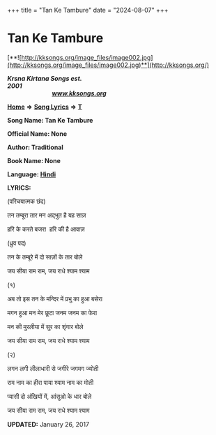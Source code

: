 +++
title = "Tan Ke Tambure"
date = "2024-08-07"
+++

# Tan Ke Tambure
[**![http://kksongs.org/image_files/image002.jpg](http://kksongs.org/image_files/image002.jpg)**](http://kksongs.org/)

**_Krsna Kirtana Songs est. 2001_**                                                                                                                                                 **_www.kksongs.org_**

**[Home](http://kksongs.org/)** **⇒** **[Song Lyrics](http://kksongs.org/lyrics.html)** **⇒** **[T](http://kksongs.org/songs/song_t.html)**

**Song Name: Tan Ke Tambure**

**Official Name: None**

**Author: Traditional**

**Book Name: None**

**Language: [Hindi](http://kksongs.org/language/list/hindi.html)**

**LYRICS:**

(परिचयात्मक छंद)

तन तम्बूरा तार मन अद्भुत है यह साज़

हरि के करते बजरा  हरि की है आवाज़

(ध्रुव पद)

तन के तम्बूरे में दो साज़ों के तार बोले

जय सीया राम राम, जय राधे श्याम श्याम

(१)

अब तो इस तन के मन्दिर में प्रभु का हुआ बसेरा

मगन हुआ मन मेर छूटा जनम जनम का फेरा

मन की मुरलीया में सुर का शृंगार बोले

जय सीया राम राम, जय राधे श्याम श्याम

(२)

लगन लगी लीलाधारी से जगीरे जगमग ज्योती

राम नाम का हीरा पाया श्याम नाम का मोती

प्यासी दो अंखियों में, आंसुओ के धार बोले

जय सीया राम राम, जय राधे श्याम श्याम

**UPDATED:** January 26, 2017